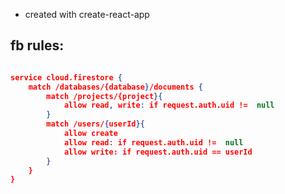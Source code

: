 * created with create-react-app

## fb rules:

```json

service cloud.firestore {
	match /databases/{database}/documents {
		match /projects/{project}{
			allow read, write: if request.auth.uid !=  null
		}
		match /users/{userId}{
			allow create
			allow read: if request.auth.uid !=  null
			allow write: if request.auth.uid == userId
		}
	}
}